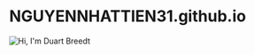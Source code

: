 # NGUYENNHATTIEN31.github.io
<img src="/DuartBreedt/DuartBreedt/raw/main/assets/cover.png" alt="Hi, I'm Duart Breedt" style="max-width: 100%;">
